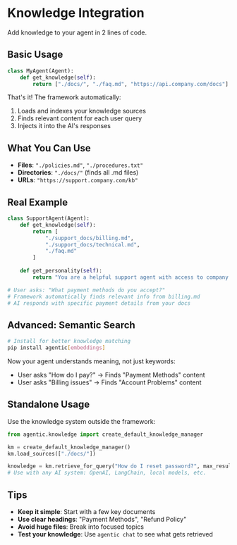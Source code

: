 # Knowledge Integration

Add knowledge to your agent in 2 lines of code.

## Basic Usage

```python
class MyAgent(Agent):
    def get_knowledge(self):
        return ["./docs/", "./faq.md", "https://api.company.com/docs"]
```

That's it! The framework automatically:
1. Loads and indexes your knowledge sources
2. Finds relevant content for each user query
3. Injects it into the AI's responses

## What You Can Use

- **Files**: `"./policies.md"`, `"./procedures.txt"`
- **Directories**: `"./docs/"` (finds all .md files)
- **URLs**: `"https://support.company.com/kb"`

## Real Example

```python
class SupportAgent(Agent):
    def get_knowledge(self):
        return [
            "./support_docs/billing.md",
            "./support_docs/technical.md", 
            "./faq.md"
        ]
    
    def get_personality(self):
        return "You are a helpful support agent with access to company knowledge."

# User asks: "What payment methods do you accept?"
# Framework automatically finds relevant info from billing.md
# AI responds with specific payment details from your docs
```

## Advanced: Semantic Search

```bash
# Install for better knowledge matching
pip install agentic[embeddings]
```

Now your agent understands meaning, not just keywords:
- User asks "How do I pay?" → Finds "Payment Methods" content
- User asks "Billing issues" → Finds "Account Problems" content

## Standalone Usage

Use the knowledge system outside the framework:

```python
from agentic.knowledge import create_default_knowledge_manager

km = create_default_knowledge_manager()
km.load_sources(["./docs/"])

knowledge = km.retrieve_for_query("How do I reset password?", max_results=3)
# Use with any AI system: OpenAI, LangChain, local models, etc.
```

## Tips

- **Keep it simple**: Start with a few key documents  
- **Use clear headings**: "Payment Methods", "Refund Policy"  
- **Avoid huge files**: Break into focused topics  
- **Test your knowledge**: Use `agentic chat` to see what gets retrieved
